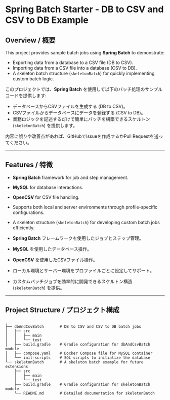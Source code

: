 # Spring Batch Starter - DB to CSV and CSV to DB Example

## Overview / 概要
This project provides sample batch jobs using **Spring Batch** to demonstrate:
- Exporting data from a database to a CSV file (DB to CSV).
- Importing data from a CSV file into a database (CSV to DB).
- A skeleton batch structure (`skeletonBatch`) for quickly implementing custom batch logic.

このプロジェクトでは、**Spring Batch** を使用して以下のバッチ処理のサンプルコードを提供します:
- データベースからCSVファイルを生成する (DB to CSV)。
- CSVファイルからデータベースにデータを登録する (CSV to DB)。
- 業務ロジックを記述するだけで簡単にバッチを構築できるスケルトン (`skeletonBatch`) を提供します。

内容に誤りや改善点があれば、GitHubでIssueを作成するかPull Requestを送ってください。

---

## Features / 特徴
- **Spring Batch** framework for job and step management.
- **MySQL** for database interactions.
- **OpenCSV** for CSV file handling.
- Supports both local and server environments through profile-specific configurations.
- A skeleton structure (`skeletonBatch`) for developing custom batch jobs efficiently.

- **Spring Batch** フレームワークを使用したジョブとステップ管理。
- **MySQL** を使用したデータベース操作。
- **OpenCSV** を使用したCSVファイル操作。
- ローカル環境とサーバー環境をプロファイルごとに設定してサポート。
- カスタムバッチジョブを効率的に開発できるスケルトン構造 (`skeletonBatch`) を提供。

---

## Project Structure / プロジェクト構成
```plaintext
.
├── dbAndCsvBatch       # DB to CSV and CSV to DB batch jobs
│   ├── src
│   │   ├── main
│   │   └── test
│   ├── build.gradle    # Gradle configuration for dbAndCsvBatch module
│   ├── compose.yaml    # Docker Compose file for MySQL container
│   └── init-scripts    # SQL scripts to initialize the database
└── skeletonBatch       # A skeleton batch example for future extensions
    ├── src
    │   ├── main
    │   └── test
    ├── build.gradle    # Gradle configuration for skeletonBatch module
    └── README.md       # Detailed documentation for skeletonBatch
